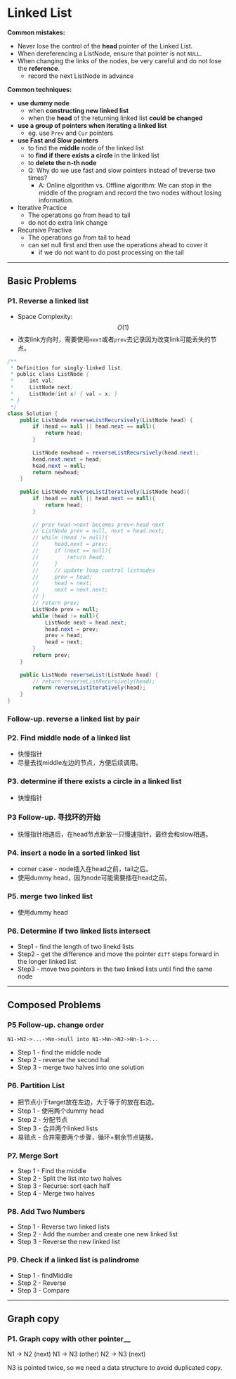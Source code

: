 <extoc></extoc>

# Linked List

**Common mistakes:**

- Never lose the control of the **head** pointer of the Linked List.
- When dereferencing a ListNode, ensure that pointer is not `NULL`.
- When changing the links of the nodes, be very careful and do not lose the **reference**.
    - record the next ListNode in advance

**Common techniques:**

- __use dummy node__
    - when **constructing new linked list**
    - when the **head** of the returning linked list **could be changed**
- __use a group of pointers when iterating a linked list__
    - eg. use `Prev` and `Cur` pointers
- __use Fast and Slow pointers__
    - to find the **middle** node of the linked list
    - to **find if there exists a circle** in the linked list
    - to **delete the n-th node**
    - Q: Why do we use fast and slow pointers instead of treverse two times?
        - A: Online algorithm vs. Offline algorithm: We can stop in the middle of the program and record the two nodes without losing information.
- Iterative Practice
    - The operations go from head to tail
    - do not do extra link change
- Recursive Practive
    - The operations go from tail to head
    - can set null first and then use the operations ahead to cover it
        - if we do not want to do post processing on the tail

-----
## Basic Problems

### P1. Reverse a linked list

- Space Complexity: $$O(1)$$
- 改变link方向时，需要使用`next`或者`prev`去记录因为改变link可能丢失的节点。

```java
/**
 * Definition for singly-linked list.
 * public class ListNode {
 *     int val;
 *     ListNode next;
 *     ListNode(int x) { val = x; }
 * }
 */
class Solution {
    public ListNode reverseListRecursively(ListNode head) {
        if (head == null || head.next == null){
            return head;
        }
        
        ListNode newhead = reverseListRecursively(head.next);
        head.next.next = head;
        head.next = null;
        return newhead;
    }
    
    public ListNode reverseListIteratively(ListNode head){
        if (head == null || head.next == null){
            return head;
        }
        
        // prev head->next becomes prev<-head next
        // ListNode prev = null, next = head.next;
        // while (head != null){
        //     head.next = prev;
        //     if (next == null){
        //         return head;
        //     }
        //     // update loop control listnodes
        //     prev = head;
        //     head = next;
        //     next = next.next;
        // }
        // return prev;
        ListNode prev = null;
        while (head != null){
            ListNode next = head.next;
            head.next = prev;
            prev = head;
            head = next;
        }
        return prev;
    }
    
    public ListNode reverseList(ListNode head) {
        // return reverseListRecursively(head);
        return reverseListIteratively(head);
    }
}
```

### Follow-up. reverse a linked list by pair

### P2. Find middle node of a linked list
- 快慢指针
- 尽量去找middle左边的节点，方便后续调用。

### P3. determine if there exists a circle in a linked list
- 快慢指针

### P3 Follow-up. 寻找环的开始

- 快慢指针相遇后，在head节点新放一只慢速指针，最终会和slow相遇。

### P4. insert a node in a sorted linked list

- corner case - node插入在head之前，tail之后。
- 使用dummy head，因为node可能需要插在head之前。

### P5. merge two linked list
- 使用dummy head

### P6. Determine if two linked lists intersect

- Step1 - find the length of two linekd lists
- Step2 - get the difference and move the pointer `diff` steps forward in the longer linked list
- Step3 - move two pointers in the two linked lists until find the same node

-----
## Composed Problems

### P5 Follow-up. change order

```N1->N2->...->Nn->null into N1->Nn->N2->Nn-1->...```
    
- Step 1 - find the middle node
- Step 2 - reverse the second hal
- Step 3 - merge two halves into one solution

### P6. Partition List

- 把节点小于target放在左边，大于等于的放在右边。
- Step 1 - 使用两个dummy head
- Step 2 - 分配节点
- Step 3 - 合并两个linked lists
- 易错点 - 合并需要两个步骤，循环+剩余节点链接。

### P7. Merge Sort
    
- Step 1 - Find the middle
- Step 2 - Split the list into two halves
- Step 3 - Recurse: sort each half
- Step 4 - Merge two halves

### P8. Add Two Numbers
    
- Step 1 - Reverse two linked lists
- Step 2 - Add the number and create one new linked list
- Step 3 - Reverse the new linked list

### P9. Check if a linked list is palindrome

- Step 1 - findMiddle
- Step 2 - Reverse
- Step 3 - Compare

------
## Graph copy
### P1. Graph copy with other pointer__

N1 -> N2 (next)
N1 -> N3 (other)
N2 -> N3 (next)

N3 is pointed twice, so we need a data structure to avoid duplicated copy.
